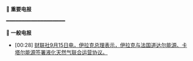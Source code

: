 **🔴 重要电报**

━━━━━━━━━━━━━━━━━━━

**📰 一般电报**

  - [00:28] [财联社9月15日电，伊拉克总理表示，伊拉克与法国道达尔能源、卡塔尔能源签署液化天然气联合运营协议。](https://www.cls.cn/detail/2144640)

